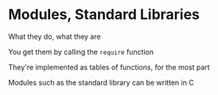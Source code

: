 # Modules, Standard Libraries

What they do, what they are

You get them by calling the `require` function

They're implemented as tables of functions, for the most part

Modules such as the standard library can be written in C

